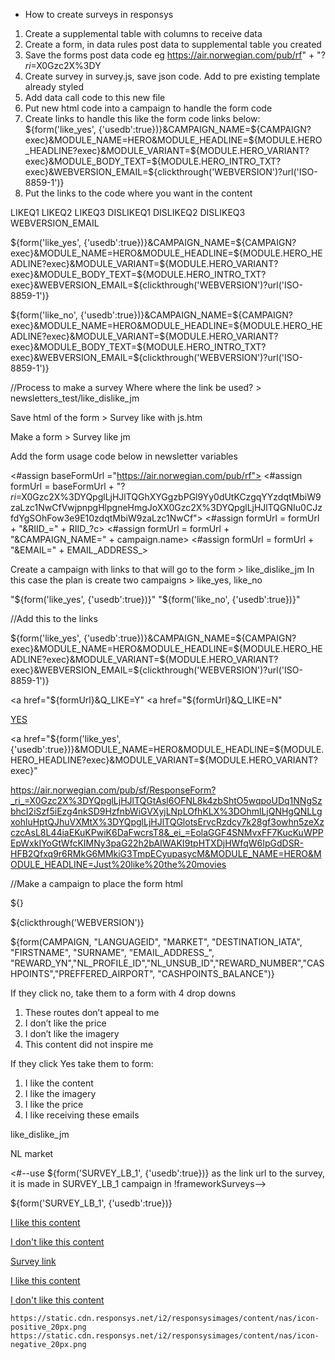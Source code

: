 * How to create surveys in responsys
1. Create a supplemental table with columns to receive data
2. Create a form, in data rules post data to supplemental table you created
3. Save the forms post data code eg https://air.norwegian.com/pub/rf" + "?_ri_=X0Gzc2X%3DY
4. Create survey in survey.js, save json code. Add to pre existing template already styled
5. Add data call code to this new file
6. Put new html code into a campaign to handle the form code
7. Create links to handle this like the form code links below:
${form('like_yes', {'usedb':true})}&CAMPAIGN_NAME=${CAMPAIGN?exec}&MODULE_NAME=HERO&MODULE_HEADLINE=${MODULE.HERO_HEADLINE?exec}&MODULE_VARIANT=${MODULE.HERO_VARIANT?exec}&MODULE_BODY_TEXT=${MODULE.HERO_INTRO_TXT?exec}&WEBVERSION_EMAIL=${clickthrough('WEBVERSION')?url('ISO-8859-1')}
8. Put the links to the code where you want in the content















LIKEQ1
LIKEQ2
LIKEQ3
DISLIKEQ1
DISLIKEQ2
DISLIKEQ3
WEBVERSION_EMAIL


${form('like_yes', {'usedb':true})}&CAMPAIGN_NAME=${CAMPAIGN?exec}&MODULE_NAME=HERO&MODULE_HEADLINE=${MODULE.HERO_HEADLINE?exec}&MODULE_VARIANT=${MODULE.HERO_VARIANT?exec}&MODULE_BODY_TEXT=${MODULE.HERO_INTRO_TXT?exec}&WEBVERSION_EMAIL=${clickthrough('WEBVERSION')?url('ISO-8859-1')}

${form('like_no', {'usedb':true})}&CAMPAIGN_NAME=${CAMPAIGN?exec}&MODULE_NAME=HERO&MODULE_HEADLINE=${MODULE.HERO_HEADLINE?exec}&MODULE_VARIANT=${MODULE.HERO_VARIANT?exec}&MODULE_BODY_TEXT=${MODULE.HERO_INTRO_TXT?exec}&WEBVERSION_EMAIL=${clickthrough('WEBVERSION')?url('ISO-8859-1')}








//Process to make a survey
Where where the link be used? > newsletters_test/like_dislike_jm

Save html of the form > Survey like with js.htm

Make a form > Survey like jm

Add the form usage code below in newsletter variables

<#assign baseFormUrl ="https://air.norwegian.com/pub/rf">
<#assign formUrl = baseFormUrl + "?_ri_=X0Gzc2X%3DYQpglLjHJlTQGhXYGgzbPGl9Yy0dUtKCzgqYYzdqtMbiW9zaLzc1NwCfVwjpnpgHlpgneHmgJoXX0Gzc2X%3DYQpglLjHJlTQGNIu0CJzfdYgSOhFow3e9E10zdqtMbiW9zaLzc1NwCf">
<#assign formUrl = formUrl + "&RIID_=" + RIID_?c>
<#assign formUrl = formUrl + "&CAMPAIGN_NAME=" + campaign.name>
<#assign formUrl = formUrl + "&EMAIL=" + EMAIL_ADDRESS_>


Create a campaign with links to that will go to the form > like_dislike_jm
In this case the plan is create two campaigns > like_yes, like_no



"${form('like_yes', {'usedb':true})}"
"${form('like_no', {'usedb':true})}"




//Add this to the links

${form('like_yes', {'usedb':true})}&CAMPAIGN_NAME=${CAMPAIGN?exec}&MODULE_NAME=HERO&MODULE_HEADLINE=${MODULE.HERO_HEADLINE?exec}&MODULE_VARIANT=${MODULE.HERO_VARIANT?exec}&WEBVERSION_EMAIL=${clickthrough('WEBVERSION')?url('ISO-8859-1')}




<a href="${formUrl}&Q_LIKE=Y"
<a href="${formUrl}&Q_LIKE=N"


<a href="${form('like_yes', {'usedb':true})}&MODULE_NAME=MODULE&MODULE_HEADLINE=My%20headline">YES</a>

<a href="${form('like_yes', {'usedb':true})}&MODULE_NAME=HERO&MODULE_HEADLINE=${MODULE.HERO_HEADLINE?exec}&MODULE_VARIANT=${MODULE.HERO_VARIANT?exec}"

https://air.norwegian.com/pub/sf/ResponseForm?_ri_=X0Gzc2X%3DYQpglLjHJlTQGtAsl6OFNL8k4zbShtO5wqpoUDq1NNgSzbhcI2iSzf5iEzg4nkSD9HzfnbWiGVXyjLNpLOfhKLX%3DOhmlLjQNHgQNLLgxohluHptQJhuVXMtX%3DYQpglLjHJlTQGlotsErvcRzdcy7k28gf3owhn5zeXzczcAsL8L44iaEKuKPwiK6DaFwcrsT8&_ei_=EolaGGF4SNMvxFF7KucKuWPPEpWxkIYoGtWfcKIMNy3paG22h2bAIWAKI9tpHTXDjHWfqW6IpGdDSR-HFB2Qfxq9r6RMkG6MMkiG3TmpECyupasycM&MODULE_NAME=HERO&MODULE_HEADLINE=Just%20like%20the%20movies

//Make a campaign to place the form html




${}

${clickthrough('WEBVERSION')}

${form(CAMPAIGN, "LANGUAGEID",  "MARKET", "DESTINATION_IATA", "FIRSTNAME", "SURNAME", "EMAIL_ADDRESS_", "REWARD_YN","NL_PROFILE_ID","NL_UNSUB_ID","REWARD_NUMBER","CASHPOINTS","PREFFERED_AIRPORT", "CASHPOINTS_BALANCE")}




If they click no, take them to a form with 4 drop downs
1)	These routes don’t appeal to me
2)	I don’t like the price 
3)	I don’t like the imagery
4)	This content did not inspire me

If they click Yes take them to form:
1)	I like the content
2)	I like the imagery
3)	I like the price
4)	I like receiving these emails











like_dislike_jm

NL market

<#--use ${form('SURVEY_LB_1', {'usedb':true})} as the link url to the survey, it is made in SURVEY_LB_1 campaign in !frameworkSurveys-->

${form('SURVEY_LB_1', {'usedb':true})}

<a href="${form(LIKE_SURVEY, {'usedb':true})}" target="_blank">I like this content</a>

<a href="${form(DISLIKE_SURVEY, {'usedb':true})}" target="_blank">I don't like this content</a>


<a href="${form(campaign.name, {'usedb':true})}" target="_blank">Survey link</a>


<a href="${form(LIKE_SURVEY, {'usedb':true})}" target="_blank">I like this content</a>

<a href="${form(DISLIKE_SURVEY, {'usedb':true})}" target="_blank">I don't like this content</a>

	https://static.cdn.responsys.net/i2/responsysimages/content/nas/icon-positive_20px.png
	https://static.cdn.responsys.net/i2/responsysimages/content/nas/icon-negative_20px.png

